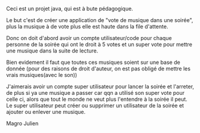 Ceci est un projet java, qui est à bute pédagogique.

Le but c'est de créer une application de "vote de musique dans une soirée", plus la musique à de vote plus elle est haute dans la file d'attente.

Donc on doit d'abord avoir un compte utilisateur/code pour chaque personne de la soirée qui ont le droit à 5 votes et un super vote pour mettre une musique dans la suite de lecture.

Bien evidement il faut que toutes ces musiques soient sur une base de donnée (pour des raisons de droit d'auteur, on est pas obligé de mettre les vrais musiques(avec le son))

J'aimerais avoir un compte super utilisateur pour lancer la soirée et l'arreter, de plus si ya une musique a passer car qqn a utilisé son super vote pour celle ci, alors que tout 
le monde ne veut plus l'entendre à la soirée il peut.
Le super utilisateur peut créer ou supprimer un utilisateur de la soirée et ajouter ou enlever une musique.

Magro Julien
